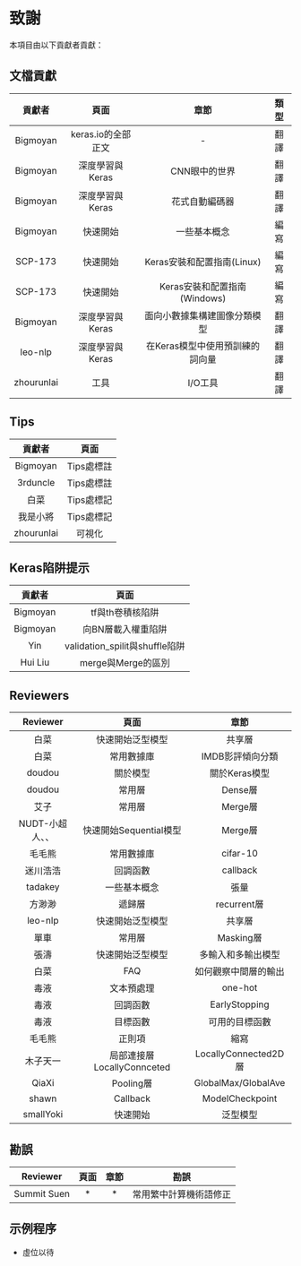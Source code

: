 # 致謝

本項目由以下貢獻者貢獻：

## 文檔貢獻

| 貢獻者 | 頁面 | 章節 | 類型 |
|:------:|:----:|:---:|:---:|
|Bigmoyan|keras.io的全部正文| - |翻譯|
|Bigmoyan|深度學習與Keras|CNN眼中的世界|翻譯|
|Bigmoyan|深度學習與Keras|花式自動編碼器|翻譯|
|Bigmoyan|快速開始|一些基本概念|編寫|
|SCP-173|快速開始|Keras安裝和配置指南(Linux)|編寫|
|SCP-173|快速開始|Keras安裝和配置指南(Windows)|編寫|
|Bigmoyan|深度學習與Keras|面向小數據集構建圖像分類模型|翻譯|
|leo-nlp|深度學習與Keras|在Keras模型中使用預訓練的詞向量|翻譯|
|zhourunlai|工具|I/O工具|翻譯|

## Tips

| 貢獻者 | 頁面 |
|:------:|:---:|
|Bigmoyan|Tips處標註|
|3rduncle|Tips處標註|
|白菜|Tips處標記|
|我是小將|Tips處標記|
|zhourunlai|可視化|

## Keras陷阱提示

| 貢獻者 | 頁面 |
|:------:|:---:|
|Bigmoyan|tf與th卷積核陷阱|
|Bigmoyan|向BN層載入權重陷阱|
|Yin|validation_spilit與shuffle陷阱|
|Hui Liu|merge與Merge的區別|

## Reviewers

| Reviewer | 頁面 | 章節 |
|:--------:|:----:|:----:|
|白菜|快速開始泛型模型|共享層|
|白菜|常用數據庫|IMDB影評傾向分類|
|doudou|關於模型|關於Keras模型|
|doudou|常用層|Dense層|
|艾子|常用層|Merge層|
|NUDT-小超人、、|快速開始Sequential模型|Merge層|
|毛毛熊|常用數據庫|cifar-10|
|迷川浩浩|回調函數|callback|
|tadakey|一些基本概念|張量|
|方渺渺|遞歸層|recurrent層|
|leo-nlp|快速開始泛型模型|共享層|
|單車|常用層|Masking層|
|張濤|快速開始泛型模型|多輸入和多輸出模型|
|白菜|FAQ|如何觀察中間層的輸出|
|毒液|文本預處理|one-hot|
|毒液|回調函數|EarlyStopping|
|毒液|目標函數|可用的目標函數|
|毛毛熊|正則項|縮寫|
|木子天一|局部連接層LocallyConnceted|LocallyConnected2D層|
|QiaXi|Pooling層|GlobalMax/GlobalAve|
|shawn|Callback|ModelCheckpoint|
|smallYoki|快速開始|泛型模型|

## 勘誤
| Reviewer | 頁面 | 章節 | 勘誤 |
|:--------:|:----:|:----:|:----:|
|Summit Suen|*|*|常用繁中計算機術語修正|

## 示例程序

* 虛位以待